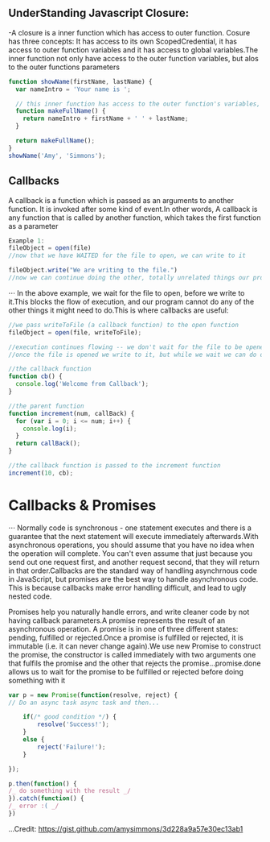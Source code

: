 ## UnderStanding Javascript Closure:
 -A closure is a inner function which has access to outer function.
Cosure has three concepts: It has access to its own ScopedCredential, it has access to outer function variables and it has access to global variables.The inner function not only have access to the outer function variables, but alos to the outer functions parameters

```javascript
function showName(firstName, lastName) {
  var nameIntro = 'Your name is ';

  // this inner function has access to the outer function's variables, including the parameter​
  function makeFullName() {
    return nameIntro + firstName + ' ' + lastName;
  }

  return makeFullName();
}
showName('Amy', 'Simmons');
```

## Callbacks
A callback is a function which is passed as an arguments to another function. It is invoked after some kind of event.In other words, A callback is any function that is called by another function, which takes the first function as a parameter

```javascript
Example 1:
fileObject = open(file)
//now that we have WAITED for the file to open, we can write to it

fileObject.write("We are writing to the file.")
//now we can continue doing the other, totally unrelated things our program does
```

⋅⋅⋅ In the above example, we wait for the file to open, before we write to it.This blocks the flow of execution, and our program cannot do any of the other things it might need to do.This is where callbacks are useful:

```javascript
//we pass writeToFile (a callback function) to the open function
fileObject = open(file, writeToFile);

//execution continues flowing -- we don't wait for the file to be opened
//once the file is opened we write to it, but while we wait we can do other things
```

```javascript
//the callback function
function cb() {
  console.log('Welcome from Callback');
}

//the parent function
function increment(num, callBack) {
  for (var i = 0; i <= num; i++) {
    console.log(i);
  }
  return callBack();
}

//the callback function is passed to the increment function
increment(10, cb);
```

# Callbacks & Promises

⋅⋅⋅  Normally code is synchronous - one statement executes and there is a guarantee that the next statement will execute   immediately afterwards.With asynchronous operations, you should assume that you have no idea when the operation will complete. You can't  even assume that just because you send out one request first, and another request second, that they will return in that order.Callbacks are the standard way of handling asynchrnous code in JavaScript, but promises are the best way to handle asynchronous code. This is because callbacks make error handling difficult, and lead to ugly nested code.

Promises help you naturally handle errors, and write cleaner code by not having callback parameters.A promise represents the result of an asynchronous operation. A promise is in one of three different states: pending, fulfilled or rejected.Once a promise is fulfilled or rejected, it is immutable (i.e. it can never change again).We use new Promise to construct the promise, the constructor is called immediately with two arguments  one that fulfils the promise and the other that rejects the promise...promise.done allows us to wait for the promise to be fulfilled or rejected before doing something with it

```javascript
var p = new Promise(function(resolve, reject) {
// Do an async task async task and then...

    if(/* good condition */) {
    	resolve('Success!');
    }
    else {
    	reject('Failure!');
    }

});

p.then(function() {
/_ do something with the result _/
}).catch(function() {
/_ error :( _/
})
```

...Credit: https://gist.github.com/amysimmons/3d228a9a57e30ec13ab1
